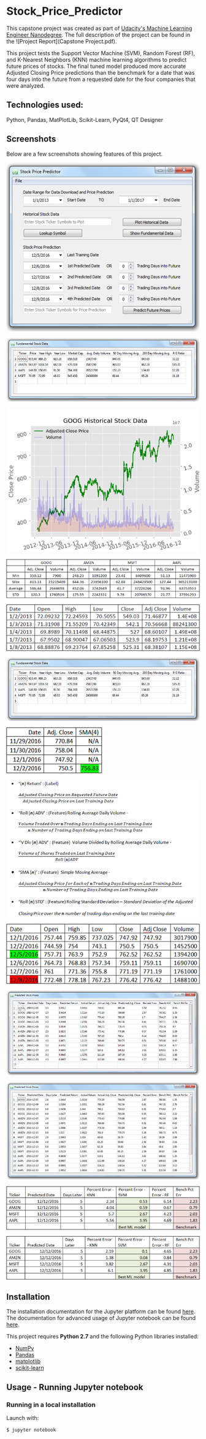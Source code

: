 # Stock_Price_Predictor
This capstone project was created as part of [Udacity's Machine Learning Engineer Nanodegree](https://www.udacity.com/course/machine-learning-engineer-nanodegree--nd009). The full description of the project can be found in the ![Project Report](Capstone Project.pdf).

This project tests the Support Vector Machine (SVM), Random Forest (RF), and K-Nearest Neighbors (KNN) machine learning algorithms to predict future prices of stocks. The final tuned model produced more accurate Adjusted Closing Price predictions than the benchmark for a date that was four days into the future from a requested date for the four companies that were analyzed.

## Technologies used:

Python, Pandas, MatPlotLib, Scikit-Learn, PyQt4, QT Designer

## Screenshots
Below are a few screenshots showing features of this project.

![SPP_start_window](SPP_Images/SPP_start_window.png)

![](SPP_Images/SPP_fund_data_window.png)

![](SPP_Images/GOOG_hist_plot.png)

![](SPP_Images/Basic_Stats_4_companies.png)

![](SPP_Images/Sample_AAPL.png)

![](SPP_Images/SPP_fund_data_window.png)

![](SPP_Images/SMA_Benchmark_Example.png)

![](SPP_Images/Feature_Engineering.png)

![](SPP_Images/Last_training_date_example.png)

![](SPP_Images/Prediction_window.png)

![](SPP_Images/Results_window_4x4.png)

![](SPP_Images/Untuned_model_results.png)

![](SPP_Images/Tuned_model_results.png)


## Installation
The installation documentation for the Jupyter platform can be found [here](https://jupyter.readthedocs.io/en/latest/install.html).
The documentation for advanced usage of Jupyter notebook can be found
[here](https://jupyter-notebook.readthedocs.io/en/latest/).


This project requires **Python 2.7** and the following Python libraries installed:

- [NumPy](http://www.numpy.org/)
- [Pandas](http://pandas.pydata.org)
- [matplotlib](http://matplotlib.org/)
- [scikit-learn](http://scikit-learn.org/stable/)


## Usage - Running Jupyter notebook

### Running in a local installation

Launch with:

    $ jupyter notebook
